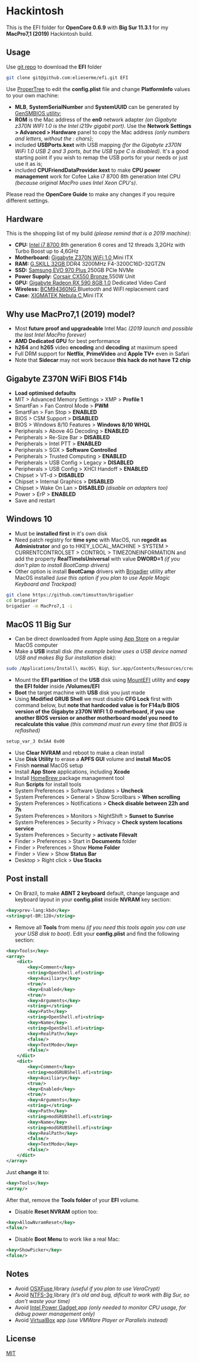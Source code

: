 # Hackintosh

This is the EFI folder for **OpenCore 0.6.9** with **Big Sur 11.3.1** for my **MacPro7,1 (2019)** Hackintosh build.

## Usage

Use [git repo](https://github.com/elieserme/efi/) to download the **EFI** folder 

```bash
git clone git@github.com:elieserme/efi.git EFI
```

Use [ProperTree](https://github.com/corpnewt/ProperTree) to edit the **config.plist** file and change **PlatformInfo** values to your own machine:
- **MLB**, **SystemSerialNumber** and **SystemUUID** can be generated by [GenSMBIOS utility](https://github.com/corpnewt/GenSMBIOS);
- **ROM** is the Mac address of the **en0** network adapter _(on Gigabyte z370N WIFI 1.0 is the Intel i219v gigabit port)_. Use the **Network Settings > Advanced > Hardware** panel to copy the Mac address _(only numbers and letters, without the : chars)_;
- included **USBPorts.kext** with USB mapping _(for the Gigabyte z370N WiFi 1.0 USB 2 and 3 ports, but the USB type C is disabled)_. It's a good starting point if you wish to remap the USB ports for your needs or just use it as is;
- included **CPUFriendDataProvider.kext** to make **CPU power management** work for Cofee Lake i7 8700 8th generation Intel CPU _(because original MacPro uses Intel Xeon CPU's)_.


Please read the **OpenCore Guide** to make any changes if you require different settings.

## Hardware

This is the shopping list of my build _(please remind that is a 2019 machine)_:

- **CPU:** [Intel i7 8700 ](https://www.intel.com.br/content/www/br/pt/products/processors/core/core-vpro/i7-8700.html) 8th generation 6 cores and 12 threads 3,2GHz with Turbo Boost up to 4,6GHz
- **Motherboard:** [Gigabyte Z370N WiFi 1.0 ](https://www.gigabyte.com/br/Motherboard/Z370N-WIFI-rev-10#kf) Mini ITX
- **RAM:** [G.SKILL 32GB ](https://www.gskill.com/product/165/326/1562838932/F4-3200C16D-32GTZN-Overview) DDR4 3200MHz F4-3200C16D-32GTZN
- **SSD:** [Samsung EVO 970 Plus ](https://www.samsung.com/semiconductor/minisite/ssd/product/consumer/970evoplus/) 250GB PCIe NVMe
- **Power Supply:** [Corsair CX550 Bronze ](https://www.corsair.com/br/pt/Categorias/Produtos/Unidades-de-fonte-de-alimentação/cx-series-config/p/CP-9020121-WW) 550W Unit
- **GPU:** [Gigabyte Radeon RX 590 8GB 1.0](https://www.gigabyte.com/br/Graphics-Card/GV-RX590GAMING-8GD-rev-10#kf) Dedicated Video Card
- **Wireless:** [BCM94360NG ](http://en.fenvi.com/en/download_zx.php) Bluetooth and WiFI replacement card
- **Case:** [XIGMATEK Nebula C ](https://www.xigmatek.com/product_detail.php?item=63) Mini ITX

## Why use MacPro7,1 (2019) model?

- Most **future proof and upgradeable** Intel Mac _(2019 launch and possible the last Intel MacPro forever)_
- **AMD Dedicated GPU** for best performance
- **h264** and **h265** video **encoding** and **decoding** at maximum speed
- Full DRM support for **Netflix**, **PrimeVideo** and **Apple TV+** even in Safari
- Note that **Sidecar** may not work because **this hack do not have T2 chip**

## Gigabyte Z370N WiFi BIOS F14b

- **Load optimised defaults**
- MIT &gt; Advanced Memory Settings &gt; XMP &gt; **Profile 1**
- SmartFan &gt; Fan Control Mode &gt; **PWM**
- SmartFan &gt; Fan Stop &gt; **ENABLED**
- BIOS &gt; CSM Support &gt; **DISABLED**
- BIOS &gt; Windows 8/10 Features &gt; **Windows 8/10 WHQL**
- Peripherals &gt; Above 4G Decoding &gt; **ENABLED**
- Peripherals &gt; Re-Size Bar &gt; **DISABLED**
- Peripherals &gt; Intel PTT &gt; **ENABLED**
- Peripherals &gt; SGX &gt; **Software Controlled**
- Peripherals &gt; Trusted Computing &gt; **ENABLED**
- Peripherals &gt; USB Config &gt; Legacy &gt; **DISABLED**
- Peripherals &gt; USB Config &gt; XHCI Handoff &gt; **ENABLED**
- Chipset &gt; VT-d &gt; **DISABLED**
- Chipset &gt; Internal Graphics &gt; **DISABLED** 
- Chipset &gt; Wake On Lan &gt; **DISABLED** _(disable on adapters too)_
- Power &gt; ErP &gt; **ENABLED**
- Save and restart

## Windows 10

- Must be **installed first** in it's own disk
- Need patch registry for **time sync** with MacOS, run **regedit as Administrator** and go to HKEY_LOCAL_MACHINE &gt; SYSTEM &gt; CURRENTCONTROLSET &gt; CONTROL &gt; TIMEZONEINFORMATION and add the property **RealTimeIsUniversal** with value **DWORD=1** _(if you don't plan to install BootCamp drivers)_
- Other option is install **BootCamp** drivers with [Brigadier](https://github.com/timsutton/brigadier) utility after MacOS installed _(use this option if you plan to use Apple Magic Keyboard and Trackpad)_
```bash
git clone https://github.com/timsutton/brigadier
cd brigadier
brigadier -m MacPro7,1 -i
```

## MacOS 11 Big Sur

- Can be direct downloaded from Apple using [App Store](https://apps.apple.com/br/app/macos-big-sur/id1526878132?mt=12) on a regular MacOS computer 
- Make a **USB** install disk _(the example below uses a USB device named USB and makes Big Sur installation disk)_:
```bash
sudo /Applications/Install\ macOS\ Big\ Sur.app/Contents/Resources/createinstallmedia --volume /Volumes/USB
```
- Mount the **EFI partition** of the **USB** disk using [MountEFI](https://github.com/corpnewt/MountEFI) utility and **copy the EFI folder** inside **/Volumes/EFI**
- **Boot** the target machine with **USB** disk you just made
- Using **Modified GRUB Shell** we must disable **CFG Lock** first with command below, but **note that hardcoded value is for F14a/b BIOS version of the Gigabyte z370N WIFI 1.0 motherboard, if you use another BIOS version or another motherboard model you need to recalculate this value** _(this command must run every time that BIOS is reflashed)_
```bash
setup_var_3 0x5A4 0x00
```
- Use **Clear NVRAM** and reboot to make a clean install
- Use **Disk Utility** to erase a **APFS GUI** volume and **install MacOS**
- Finish **normal** MacOS setup
- Install **App Store** applications, including **Xcode**
- Install [HomeBrew ](https://brew.sh) package management tool
- Run **Scripts** for install tools
- System Preferences &gt; Software Updates &gt; **Uncheck**
- System Preferences &gt; General &gt; Show Scrollbars &gt; **When scrolling**
- System Preferences &gt; Notifications &gt; **Check disable between 22h and 7h**
- System Preferences &gt; Monitors &gt; NightShift &gt; **Sunset to Sunrise**
- System Preferences &gt; Security &gt; Privacy &gt; **Check system locations service**
- System Preferences &gt; Security &gt; **activate Filevalt**
- Finder &gt; Preferences &gt; Start in **Documents** folder
- Finder &gt; Preferences &gt; Show **Home Folder**
- Finder &gt; View &gt; Show **Status Bar**
- Desktop &gt; Right click &gt; **Use Stacks**

## Post install
- On Brazil, to make **ABNT 2 keyboard** default, change language and keyboard layout in your **config.plist** inside **NVRAM** key section:
```xml
<key>prev-lang:kbd</key>
<string>pt-BR:128</string>
```
- Remove all **Tools** from menu _(if you need this tools again you can use your USB disk to boot)_. Edit your **config.plist** and find the following section:
```xml
<key>Tools</key>
<array>
	<dict>
		<key>Comment</key>
		<string>OpenShell.efi<string>
		<key>Auxiliary</key>
		<true/>
		<key>Enabled</key>
		<true/>
		<key>Arguments</key>
		<string></string>
		<key>Path</key>
		<string>OpenShell.efi<string>
		<key>Name</key>
		<string>OpenShell.efi<string>
		<key>RealPath</key>
		<false/>
		<key>TextMode</key>
		<false/>
	</dict>
	<dict>
		<key>Comment</key>
		<string>modGRUBShell.efi<string>
		<key>Auxiliary</key>
		<true/>
		<key>Enabled</key>
		<true/>
		<key>Arguments</key>
		<string></string>
		<key>Path</key>
		<string>modGRUBShell.efi<string>
		<key>Name</key>
		<string>modGRUBShell.efi<string>
		<key>RealPath</key>
		<false/>
		<key>TextMode</key>
		<false/>
	</dict>
</array>
```
Just **change it** to:
```xml
<key>Tools</key>
<array/>
```
After that, remove the **Tools folder** of your **EFI** volume.

- Disable **Reset NVRAM** option too:
```xml
<key>AllowNvramReset</key>
<false/>
```

- Disable **Boot Menu** to work like a real Mac:
```xml
<key>ShowPicker</key>
<false/>
```

## Notes

- Avoid [OSXFuse ](https://osxfuse.github.io) library _(useful if you plan to use VeraCrypt)_
- Avoid [NTFS-3g ](https://github.com/osxfuse/osxfuse/wiki/NTFS-3G) library _(it's old and bug, dificult to work with Big Sur, so don't waste your time)_
- Avoid [Intel Power Gadget ](https://software.intel.com/content/www/us/en/develop/articles/intel-power-gadget.html) app _(only needed to monitor CPU usage, for debug power management only)_
- Avoid [VirtualBox](https://www.virtualbox.org) app _(use VMWare Player or Parallels instead)_

## License

[MIT](https://choosealicense.com/licenses/mit/)

